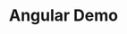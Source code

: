 <h1 align="center">Angular Demo</h1>

<p> <a href="https://stackblitz.com/edit/pe3ubx-7efxpn?file=src%2Findex.html"> </a> </p>
